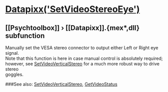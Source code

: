 # [Datapixx('SetVideoStereoEye')](Datapixx-SetVideoStereoEye) 
## [[Psychtoolbox]] &#8250; [[Datapixx]].{mex*,dll} subfunction


Manually set the VESA stereo connector to output either Left or Right eye  
signal.  
Note that this function is here in case manual control is absolutely required;  
however, see [SetVideoVerticalStereo](SetVideoVerticalStereo) for a much more robust way to drive stereo  
goggles.  
  


###See also:
[SetVideoVerticalStereo](Datapixx-SetVideoVerticalStereo), [GetVideoStatus](Datapixx-GetVideoStatus)
